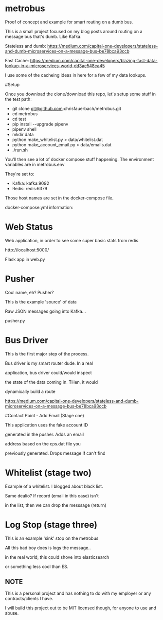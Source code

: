 # metrobus
Proof of concept and example for smart routing on a dumb bus.

This is a small project focused on my blog posts around routing on a message bus that's dumb.  Like Kafka. 

Stateless and dumb:  https://medium.com/capital-one-developers/stateless-and-dumb-microservices-on-a-message-bus-be78bca93ccb

Fast Cache:    https://medium.com/capital-one-developers/blazing-fast-data-lookup-in-a-microservices-world-dd3ae548ca45

I use some of the cacheing ideas in here for a few of my data lookups.

#Setup

Once you download the clone/download this repo, let's setup some stuff in the test path:
- git clone git@github.com:chrisfauerbach/metrobus.git
- cd metrobus
- cd test
- pip install --upgrade pipenv
- pipenv shell
- mkdir data
- python make_whitelist.py > data/whitelist.dat
- python make_account_email.py  > data/emails.dat
- ./run.sh

You'll then see a lot of docker compose stuff happening.   The environment variables are in metrobus.env

They're set to:
- Kafka:  kafka:9092
- Redis:  redis:6379

Those host names are set in the docker-compose file.



docker-compose.yml information:

  # Web Status
  Web application, in order to see some super basic stats from redis.   

  http://localhost:5000/
   
  Flask app in web.py

  # Pusher
  Cool name, eh? Pusher?

  This is the example 'source' of data

  Raw JSON messages going into Kafka...

  pusher.py

  # Bus Driver

  This is the first major step of the process.

  Bus driver is my smart router dude.  In a real

  application, bus driver could/would inspect

  the state of the data coming in. THen, it would

  dynamically build a route

  https://medium.com/capital-one-developers/stateless-and-dumb-microservices-on-a-message-bus-be78bca93ccb

  #Contact Point - Add Email (Stage one)

  This application uses the fake account ID

  generated in the pusher.  Adds an email

  address based on the cps.dat file you

  previously generated. Drops message if can't find

  # Whitelist (stage two)

  Example of a whitelist.  I blogged about black list.

  Same dealio?  If record (email in this case) isn't

  in the list, then we can drop the messsage (return)

  # Log Stop (stage three)

  This is an example 'sink' stop on the metrobus

  All this bad boy does is logs the message..

  in the real world, this could shove into elasticsearch

  or something less cool than ES.




## NOTE
This is a personal project and has nothing to do with my employer or any contracts/clients I have.     

I will build this project out to be MIT licensed though, for anyone to use and abuse.

